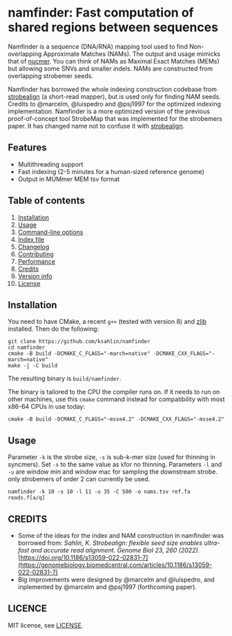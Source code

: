 # namfinder: Fast computation of shared regions between sequences

Namfinder is a sequence (DNA/RNA) mapping tool used to find Non-overlapping Approximate Matches (NAMs).
The output and usage mimicks that of [nucmer](https://mummer.sourceforge.net/).
You can think of NAMs as Maximal Exact Matches (MEMs) but allowing some SNVs and smaller indels. NAMs are constructed from overlapping strobemer seeds. 


Namfinder has borrowed the whole indexing construction codebase from [strobealign](https://github.com/ksahlin/strobealign) (a short-read mapper), but is used only for finding NAM seeds. 
Credits to @marcelm, @luispedro and @psj1997 for the optimized indexing implementation.
Namfinder is a more optimized version of the previous proof-of-concept tool StrobeMap that was implemented for the strobemers paper.
It has changed name not to confuse it with [strobealign](https://github.com/ksahlin/strobealign).


## Features

- Multithreading support
- Fast indexing (2-5 minutes for a human-sized reference genome)
- Output in MUMmer MEM tsv format


## Table of contents

1. [Installation](#installation)
2. [Usage](#usage)
3. [Command-line options](#command-line-options)
4. [Index file](#index-files)
5. [Changelog](#changelog)
6. [Contributing](#contributing)
7. [Performance](#v07-performance)
8. [Credits](#credits)
9. [Version info](#version-info)
10. [License](#licence)

## Installation

You need to have CMake, a recent `g++` (tested with version 8) and [zlib](https://zlib.net/) installed.
Then do the following:
```
git clone https://github.com/ksahlin/namfinder
cd namfinder
cmake -B build -DCMAKE_C_FLAGS="-march=native" -DCMAKE_CXX_FLAGS="-march=native"
make -j -C build
```
The resulting binary is `build/namfinder`.

The binary is tailored to the CPU the compiler runs on.
If it needs to run on other machines, use this `cmake` command instead for compatibility with most x86-64 CPUs in use today:
```
cmake -B build -DCMAKE_C_FLAGS="-msse4.2" -DCMAKE_CXX_FLAGS="-msse4.2"
```


## Usage

Parameter `-k` is the strobe size, `-s` is sub-k-mer size (used for thinning in syncmers). Set `-s` to the same value as `k`for no thinning.
Parameters `-l` and `-u` are window min and window mac for sampling the downstream strobe. only strobemers of order 2 can currently be used.


```
namfinder -k 10 -s 10 -l 11 -u 35 -C 500 -o nams.tsv ref.fa reads.f[a/q]
```



CREDITS
----------------


- Some of the ideas for the index and NAM 
construction in namfinder was borrowed from: 
_Sahlin, K. Strobealign: flexible seed size enables ultra-fast and accurate read alignment. 
Genome Biol 23, 260 (2022)._ 
[https://doi.org/10.1186/s13059-022-02831-7](https://genomebiology.biomedcentral.com/articles/10.1186/s13059-022-02831-7)
- Big improvements were designed by @marcelm and @luispedro, and inplemented by @marcelm and @psj1997 (forthcoming paper). 

LICENCE
----------------

MIT license, see [LICENSE](https://github.com/ksahlin/strobealign/blob/main/LICENSE).

